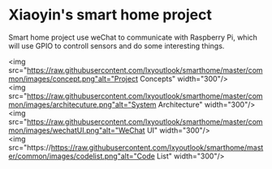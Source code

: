 # Xiaoyin's smart home project

Smart home project use weChat to communicate with Raspberry Pi, which will use GPIO to controll sensors and do some interesting things.


<img src="https://raw.githubusercontent.com/lxyoutlook/smarthome/master/common/images/concept.png"alt="Project Concepts" width="300"/>
<br>
<img src="https://raw.githubusercontent.com/lxyoutlook/smarthome/master/common/images/architecuture.png"alt="System Architecture" width="300"/>
<br>
<img src="https://raw.githubusercontent.com/lxyoutlook/smarthome/master/common/images/wechatUI.png"alt="WeChat UI" width="300"/>
<br>
<img src="https://https://raw.githubusercontent.com/lxyoutlook/smarthome/master/common/images/codelist.png"alt="Code List" width="300"/>






